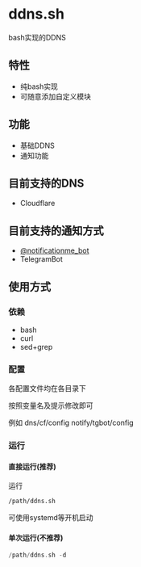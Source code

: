 # ddns.sh
bash实现的DDNS

## 特性

- 纯bash实现
- 可随意添加自定义模块

## 功能

- 基础DDNS
- 通知功能

## 目前支持的DNS

- Cloudflare

## 目前支持的通知方式

- [@notificationme_bot](https://t.me/notificationme_bot)
- TelegramBot

## 使用方式

### 依赖

- bash
- curl
- sed+grep

### 配置

各配置文件均在各目录下

按照变量名及提示修改即可

例如 dns/cf/config notify/tgbot/config

### 运行

#### 直接运行(推荐)

运行

```bash
/path/ddns.sh
```

可使用systemd等开机启动

#### 单次运行(不推荐)

```cpp
/path/ddns.sh -d
```

